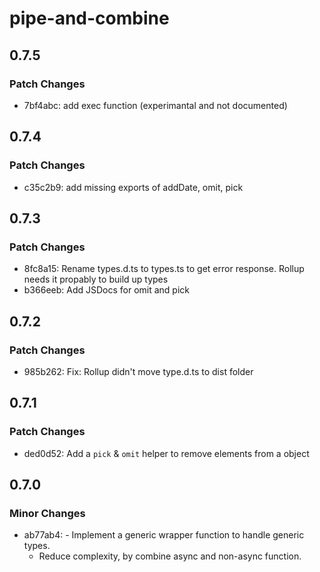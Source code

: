 # pipe-and-combine

## 0.7.5

### Patch Changes

- 7bf4abc: add exec function (experimantal and not documented)

## 0.7.4

### Patch Changes

- c35c2b9: add missing exports of addDate, omit, pick

## 0.7.3

### Patch Changes

- 8fc8a15: Rename types.d.ts to types.ts to get error response. Rollup needs it propably to build up types
- b366eeb: Add JSDocs for omit and pick

## 0.7.2

### Patch Changes

- 985b262: Fix: Rollup didn't move type.d.ts to dist folder

## 0.7.1

### Patch Changes

- ded0d52: Add a `pick` & `omit` helper to remove elements from a object

## 0.7.0

### Minor Changes

- ab77ab4: - Implement a generic wrapper function to handle generic types.
  - Reduce complexity, by combine async and non-async function.
